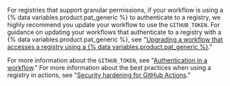 For registries that support granular permissions, if your workflow is using a {% data variables.product.pat_generic %} to authenticate to a registry, we highly recommend you update your workflow to use the `GITHUB_TOKEN`. For guidance on updating your workflows that authenticate to a registry with a {% data variables.product.pat_generic %}, see "[Upgrading a workflow that accesses a registry using a {% data variables.product.pat_generic %}](/packages/managing-github-packages-using-github-actions-workflows/publishing-and-installing-a-package-with-github-actions#upgrading-a-workflow-that-accesses-a-registry-using-a-personal-access-token)."

For more information about the `GITHUB_TOKEN`, see "[Authentication in a workflow](/actions/reference/authentication-in-a-workflow#using-the-github_token-in-a-workflow)." For more information about the best practices when using a registry in actions, see "[Security hardening for GitHub Actions](/actions/getting-started-with-github-actions/security-hardening-for-github-actions#considering-cross-repository-access)."
